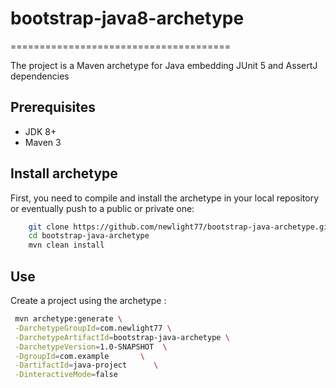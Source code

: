 # bootstrap-java8-archetype
======================================

The project is a Maven archetype for Java embedding JUnit 5 and AssertJ dependencies

## Prerequisites

- JDK 8+
- Maven 3

## Install archetype

First, you need to compile and install the archetype in your local repository or eventually push to a public or private one:

```bash
    git clone https://github.com/newlight77/bootstrap-java-archetype.git
    cd bootstrap-java-archetype
    mvn clean install
```

## Use

Create a project using the archetype :
 
```bash
 mvn archetype:generate \
 -DarchetypeGroupId=com.newlight77 \
 -DarchetypeArtifactId=bootstrap-java-archetype \
 -DarchetypeVersion=1.0-SNAPSHOT  \
 -DgroupId=com.example       \
 -DartifactId=java-project      \
 -DinteractiveMode=false
```
